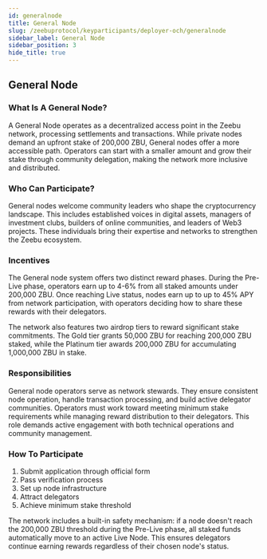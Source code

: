 ```yaml
---
id: generalnode
title: General Node
slug: /zeebuprotocol/keyparticipants/deployer-och/generalnode
sidebar_label: General Node
sidebar_position: 3
hide_title: true
---
```

<h2> General Node </h2>

### What Is A General Node?

A General Node operates as a decentralized access point in the Zeebu network, processing settlements and transactions. While private nodes demand an upfront stake of 200,000 ZBU, General nodes offer a more accessible path. Operators can start with a smaller amount and grow their stake through community delegation, making the network more inclusive and distributed.

### Who Can Participate?

General nodes welcome community leaders who shape the cryptocurrency landscape. This includes established voices in digital assets, managers of investment clubs, builders of online communities, and leaders of Web3 projects. These individuals bring their expertise and networks to strengthen the Zeebu ecosystem.

### Incentives

The General node system offers two distinct reward phases. During the Pre-Live phase, operators earn up to 4-6% from all staked amounts under 200,000 ZBU. Once reaching Live status, nodes earn up to up to 45% APY from network participation, with operators deciding how to share these rewards with their delegators.

The network also features two airdrop tiers to reward significant stake commitments. The Gold tier grants 50,000 ZBU for reaching 200,000 ZBU staked, while the Platinum tier awards 200,000 ZBU for accumulating 1,000,000 ZBU in stake.

### Responsibilities

General node operators serve as network stewards. They ensure consistent node operation, handle transaction processing, and build active delegator communities. Operators must work toward meeting minimum stake requirements while managing reward distribution to their delegators. This role demands active engagement with both technical operations and community management.

### How To Participate

1. Submit application through official form
2. Pass verification process
3. Set up node infrastructure
4. Attract delegators
5. Achieve minimum stake threshold

The network includes a built-in safety mechanism: if a node doesn't reach the 200,000 ZBU threshold during the Pre-Live phase, all staked funds automatically move to an active Live Node. This ensures delegators continue earning rewards regardless of their chosen node's status.